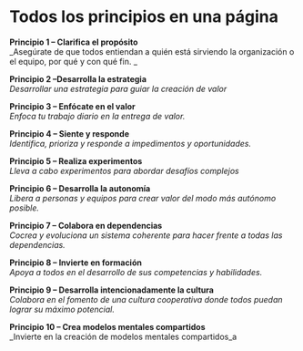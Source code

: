 # Todos los principios en una página


**Principio 1 – Clarifica el propósito** \
_Asegúrate de que todos entiendan a quién está sirviendo la organización o el equipo, por qué y con qué fin. _

**Principio 2 –Desarrolla la estrategia** \
_Desarrollar una estrategia para guiar la creación de valor_

**Principio 3 – Enfócate en el valor** \
_Enfoca tu trabajo diario en la entrega de valor._

**Principio 4 – Siente y responde** \
_Identifica, prioriza y responde a impedimentos y oportunidades._

**Principio 5 – Realiza experimentos** \
_Lleva a cabo experimentos para abordar desafíos complejos_

**Principio 6 – Desarrolla la autonomía** \
_Libera a personas y equipos para crear valor del modo más autónomo posible._

**Principio 7 – Colabora en dependencias** \
_Cocrea y evoluciona un sistema coherente para hacer frente a todas las dependencias._

**Principio 8 – Invierte en formación** \
_Apoya a todos en el desarrollo de sus competencias y habilidades._

**Principio 9 – Desarrolla intencionadamente la cultura** \
_Colabora en el fomento de una cultura cooperativa donde todos puedan lograr su máximo potencial._

**Principio 10 – Crea modelos mentales compartidos** \
_Invierte en la creación de modelos mentales compartidos_a

